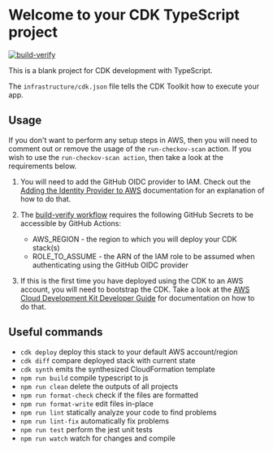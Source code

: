 # Welcome to your CDK TypeScript project

[![build-verify](https://github.com/mpiaria/aws-cdk-typescript-template/actions/workflows/build-verify.yml/badge.svg)](https://github.com/mpiaria/aws-cdk-typescript-template/actions/workflows/build-verify.yml)

This is a blank project for CDK development with TypeScript.

The `infrastructure/cdk.json` file tells the CDK Toolkit how to execute your app.

## Usage

If you don't want to perform any setup steps in AWS, then you will need to comment out or remove the usage of the `run-checkov-scan` action. If you wish to use the `run-checkov-scan action`, then take a look at the requirements below.

1. You will need to add the GitHub OIDC provider to IAM. Check out the [Adding the Identity Provider to AWS](https://docs.github.com/en/actions/deployment/security-hardening-your-deployments/configuring-openid-connect-in-amazon-web-services#adding-the-identity-provider-to-aws) documentation for an explanation of how to do that.

2. The [build-verify workflow](.github/workflows/build-verify.yml) requires the following GitHub Secrets to be accessible by GitHub Actions:

   - AWS_REGION - the region to which you will deploy your CDK stack(s)
   - ROLE_TO_ASSUME - the ARN of the IAM role to be assumed when authenticating using the GitHub OIDC provider

3. If this is the first time you have deployed using the CDK to an AWS account, you will need to bootstrap the CDK. Take a look at the [AWS Cloud Development Kit Developer Guide](https://docs.aws.amazon.com/cdk/v2/guide/bootstrapping.html) for documentation on how to do that.

## Useful commands

- `cdk deploy` deploy this stack to your default AWS account/region
- `cdk diff` compare deployed stack with current state
- `cdk synth` emits the synthesized CloudFormation template
- `npm run build` compile typescript to js
- `npm run clean` delete the outputs of all projects
- `npm run format-check` check if the files are formatted
- `npm run format-write` edit files in-place
- `npm run lint` statically analyze your code to find problems
- `npm run lint-fix` automatically fix problems
- `npm run test` perform the jest unit tests
- `npm run watch` watch for changes and compile
